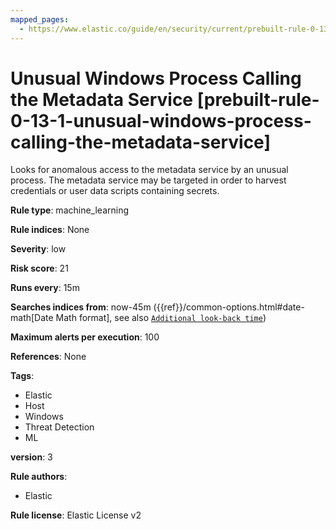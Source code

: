 ```yaml
---
mapped_pages:
  - https://www.elastic.co/guide/en/security/current/prebuilt-rule-0-13-1-unusual-windows-process-calling-the-metadata-service.html
---
```


# Unusual Windows Process Calling the Metadata Service [prebuilt-rule-0-13-1-unusual-windows-process-calling-the-metadata-service]

Looks for anomalous access to the metadata service by an unusual process. The metadata service may be targeted in order to harvest credentials or user data scripts containing secrets.

**Rule type**: machine_learning

**Rule indices**: None

**Severity**: low

**Risk score**: 21

**Runs every**: 15m

**Searches indices from**: now-45m ({{ref}}/common-options.html#date-math[Date Math format], see also [`Additional look-back time`](docs-content://solutions/security/detect-and-alert/create-detection-rule.md#rule-schedule))

**Maximum alerts per execution**: 100

**References**: None

**Tags**:

* Elastic
* Host
* Windows
* Threat Detection
* ML

**version**: 3

**Rule authors**:

* Elastic

**Rule license**: Elastic License v2

